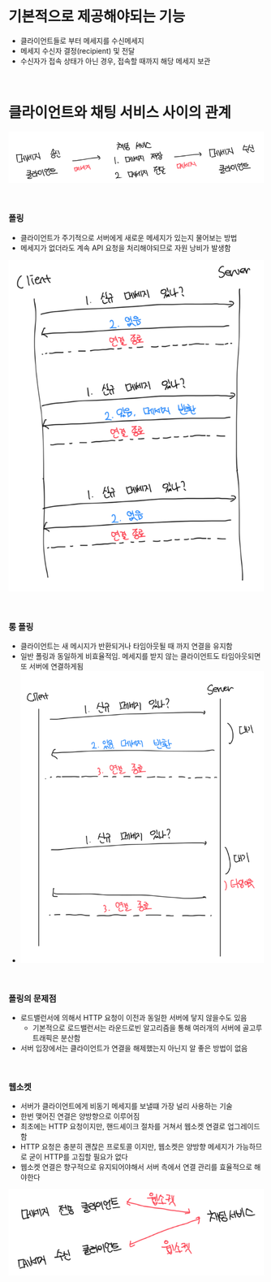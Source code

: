 # 기본적으로 제공해야되는 기능

- 클라이언트들로 부터 메세지를 수신메세지
- 메세지 수신자 결정(recipient) 및 전달
- 수신자가 접속 상태가 아닌 경우, 접속할 때까지 해당 메세지 보관

<br>

# 클라이언트와 채팅 서비스 사이의 관계

![alt text](image.png)

<br>

### 폴링

- 클라이언트가 주기적으로 서버에게 새로운 메세지가 있는지 물어보는 방법
- 메세지가 없더라도 계속 API 요청을 처리해야되므로 자원 낭비가 발생함

![alt text](image-1.png)

<br>

### 롱 폴링

- 클라이언트는 새 메시지가 반환되거나 타임아웃될 때 까지 연결을 유지함
- 일반 폴링과 동일하게 비효율적임. 메세지를 받지 않는 클라이언트도 타임아웃되면 또 서버에 연결하게됨
- ![alt text](image-2.png)

<br>

### 폴링의 문제점

- 로드밸런서에 의해서 HTTP 요청이 이전과 동일한 서버에 닿지 않을수도 있음
  - 기본적으로 로드밸런서는 라운드로빈 알고리즘을 통해 여러개의 서버에 골고루 트래픽은 분산함
- 서버 입장에서는 클라이언트가 연결을 해제했는지 아닌지 알 좋은 방법이 없음

<br>

### 웹소켓

- 서버가 클라이언트에게 비동기 메세지를 보낼떄 가장 널리 사용하는 기술
- 한번 맺어진 연결은 양방향으로 이루어짐
- 최초에는 HTTP 요청이지만, 핸드셰이크 절차를 거쳐서 웹소켓 연결로 업그레이드함
- HTTP 요청은 충분히 괜찮은 프로토콜 이지만, 웹소켓은 양방향 메세지가 가능하므로 굳이 HTTP를 고집할 필요가 없다
- 웹소켓 연결은 향구적으로 유지되어야해서 서버 측에서 연결 관리를 효율적으로 해야한다

![alt text](image-3.png)
